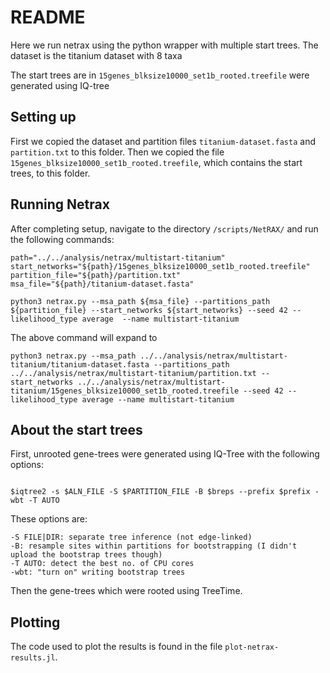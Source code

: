 # README

Here we run netrax using the python wrapper with multiple start trees. The dataset is the titanium dataset with 8 taxa

The start trees are in `15genes_blksize10000_set1b_rooted.treefile` were generated using IQ-tree 


## Setting up
First we copied the dataset and partition files `titanium-dataset.fasta` and
`partition.txt` to this folder. Then we copied the file
`15genes_blksize10000_set1b_rooted.treefile`, which contains the start trees, to
this folder.

## Running Netrax

After completing setup, navigate to the directory `/scripts/NetRAX/` and run the following commands:

```
path="../../analysis/netrax/multistart-titanium"
start_networks="${path}/15genes_blksize10000_set1b_rooted.treefile"
partition_file="${path}/partition.txt"
msa_file="${path}/titanium-dataset.fasta"

python3 netrax.py --msa_path ${msa_file} --partitions_path ${partition_file} --start_networks ${start_networks} --seed 42 --likelihood_type average  --name multistart-titanium

```

The above command will expand to

```
python3 netrax.py --msa_path ../../analysis/netrax/multistart-titanium/titanium-dataset.fasta --partitions_path ../../analysis/netrax/multistart-titanium/partition.txt --start_networks ../../analysis/netrax/multistart-titanium/15genes_blksize10000_set1b_rooted.treefile --seed 42 --likelihood_type average --name multistart-titanium

```

## About the start trees
First, unrooted gene-trees were generated using IQ-Tree with the following options:

```

$iqtree2 -s $ALN_FILE -S $PARTITION_FILE -B $breps --prefix $prefix -wbt -T AUTO

```

These options are:

```
-S FILE|DIR: separate tree inference (not edge-linked)
-B: resample sites within partitions for bootstrapping (I didn't upload the bootstrap trees though)
-T AUTO: detect the best no. of CPU cores
-wbt: "turn on" writing bootstrap trees

```

Then the gene-trees which were rooted using TreeTime.


## Plotting
The code used to plot the results is found in the file `plot-netrax-results.jl`.
